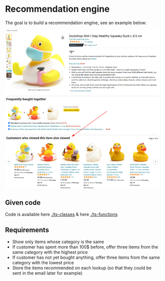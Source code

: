 # Recommendation engine

The goal is to build a recommendation engine, see an example below:

![rubber ducks](./rubber-ducks.png)

## Given code

Code is available here [./ts-classes](./ts-classes) & here [./ts-functions](./ts-functions)

## Requirements

- Show only items whose category is the same
- If customer has spent more than 100$ before, offer three items from the same category with the highest price
- If customer has not yet bought anything, offer three items from the same category with the lowest price
- Store the items recommended on each lookup (so that they could be sent in the email later for example)
